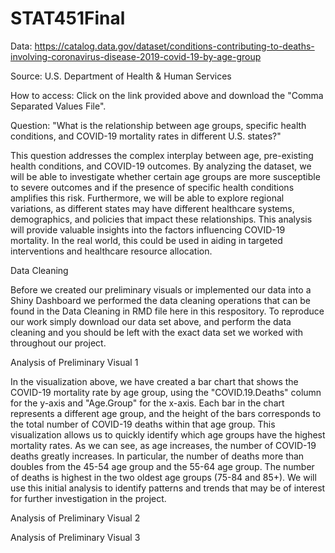 # STAT451Final
Data: https://catalog.data.gov/dataset/conditions-contributing-to-deaths-involving-coronavirus-disease-2019-covid-19-by-age-group 

Source: U.S. Department of Health & Human Services

How to access: Click on the link provided above and download the "Comma Separated Values File".

Question: "What is the relationship between age groups, specific health conditions, and COVID-19 mortality rates in different U.S. states?"

This question addresses the complex interplay between age, pre-existing health conditions, and COVID-19 outcomes. By analyzing the dataset, we will be able to investigate whether certain age groups are more susceptible to severe outcomes and if the presence of specific health conditions amplifies this risk. Furthermore, we will be able to explore regional variations, as different states may have different healthcare systems, demographics, and policies that impact these relationships. This analysis will provide valuable insights into the factors influencing COVID-19 mortality. In the real world, this could be used in aiding in targeted interventions and healthcare resource allocation.

Data Cleaning

Before we created our preliminary visuals or implemented our data into a Shiny Dashboard we performed the data cleaning operations that can be found in the Data Cleaning in RMD file here in this respository. To reproduce our work simply download our data set above, and perform the data cleaning and you should be left with the exact data set we worked with throughout our project. 

Analysis of Preliminary Visual 1

In the visualization above, we have created a bar chart that shows the COVID-19 mortality rate by age group, using the "COVID.19.Deaths" column for the y-axis and "Age.Group" for the x-axis. Each bar in the chart represents a different age group, and the height of the bars corresponds to the total number of COVID-19 deaths within that age group. This visualization allows us to quickly identify which age groups have the highest mortality rates. As we can see, as age increases, the number of COVID-19 deaths greatly increases. In particular, the number of deaths more than doubles from the 45-54 age group and the 55-64 age group. The number of deaths is highest in the two oldest age groups (75-84 and 85+). We will use this initial analysis to identify patterns and trends that may be of interest for further investigation in the project.


Analysis of Preliminary Visual 2

Analysis of Preliminary Visual 3
